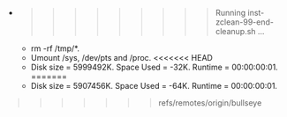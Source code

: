 * >>>>>>>>> Running inst-zclean-99-end-cleanup.sh ...
  * rm -rf /tmp/*.
  * Umount /sys, /dev/pts and /proc.
<<<<<<< HEAD
  * Disk size = 5999492K. Space Used = -32K. Runtime = 00:00:00:01.
=======
  * Disk size = 5907456K. Space Used = -64K. Runtime = 00:00:00:01.
>>>>>>> refs/remotes/origin/bullseye
